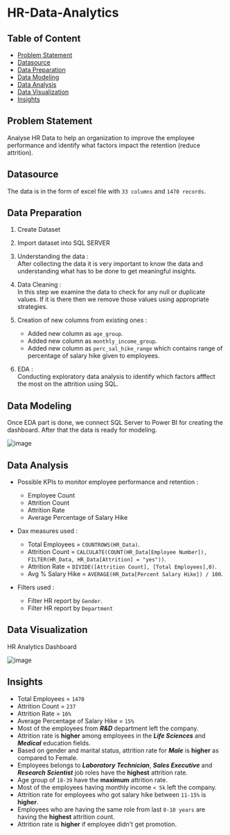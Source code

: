 # HR-Data-Analytics


## Table of Content
  - [Problem Statement](#Problem-Statement)
  - [Datasource](#Datasource)
  - [Data Preparation](#Data-Preparation)
  - [Data Modeling](#Data-Modeling)
  - [Data Analysis](#Data-Analysis)
  - [Data Visualization](#Data-Visualization)
  - [Insights](#Insights)


## Problem Statement
Analyse HR Data to help an organization to improve the employee performance and identify what factors impact the retention (reduce attrition).


## Datasource
The data is in the form of excel file with `33 columns` and `1470 records`. 


## Data Preparation
  1. Create Dataset
  2. Import dataset into SQL SERVER
  3. Understanding the data :
     <br>
     After collecting the data it is very important to know the data and understanding what has to be done to get meaningful insights.

  4. Data Cleaning :
     <br>
     In this step we examine the data to check for any null or duplicate values. If it is there then we remove those values using appropriate strategies.

  5. Creation of new columns from existing ones :
     - Added new column as `age_group`.
     - Added new column as `monthly_income_group`.
     - Added new column as `perc_sal_hike_range` which contains range of percentage of salary hike given to employees.

  6. EDA :
     <br>
     Conducting exploratory data analysis to identify which factors afffect the most on the attrition using SQL.


## Data Modeling
Once EDA part is done, we connect SQL Server to Power BI for creating the dashboard. After that the data is ready for modeling.

![image](https://github.com/kul-tanvi19/HR-Data-Analytics/assets/172184420/9e1d926a-4cd0-41cf-bfbe-3bcd52455a28)


## Data Analysis
  - Possible KPIs to monitor employee performance and retention : 
     - Employee Count
     - Attrition Count
     - Attrition Rate
     - Average Percentage of Salary Hike

  - Dax measures used :
     - Total Employees = `COUNTROWS(HR_Data)`.
     - Attrition Count = `CALCULATE(COUNT(HR_Data[Employee Number]), FILTER(HR_Data, HR_Data[Attrition] = "yes"))`.
     - Attrition Rate = `DIVIDE([Attrition Count], [Total Employees],0)`.
     - Avg % Salary Hike = `AVERAGE(HR_Data[Percent Salary Hike]) / 100`.

  - Filters used :
     - Filter HR report by `Gender`.
     - Filter HR report by `Department`
   

## Data Visualization
HR Analytics Dashboard

![image](https://github.com/kul-tanvi19/HR-Data-Analytics/assets/172184420/ad7af802-4dd5-41b4-9077-21ed7ba751dc)


## Insights
- Total Employees = `1470`
- Attrition Count = `237`
- Attrition Rate = `16%`
- Average Percentage of Salary Hike = `15%`
- Most of the employees from ***R&D*** department left the company.
- Attrition rate is **higher** among employees in the ***Life Sciences*** and ***Medical*** education fields.
- Based on gender and marital status, attrition rate for ***Male*** is **higher** as compared to Female.
- Employees belongs to ***Laboratory Technician***, ***Sales Executive*** and ***Research Scientist*** job roles have the **highest** attrition rate.
- Age group of `18-39` have the **maximum** attrition rate.
- Most of the employees having monthly income `< 5k` left the company.
- Attrition rate for employees who got salary hike between `11-15%` is **higher**.
- Employees who are having the same role from last `0-10 years` are having the **highest** attrition count.
- Attrition rate is **higher** if employee didn't get promotion.



